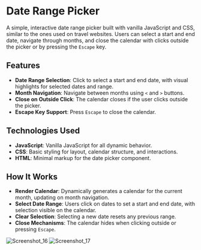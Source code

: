 # Date Range Picker

A simple, interactive date range picker built with vanilla JavaScript and CSS, similar to the ones used on travel websites. Users can select a start and end date, navigate through months, and close the calendar with clicks outside the picker or by pressing the `Escape` key.

## Features

- **Date Range Selection**: Click to select a start and end date, with visual highlights for selected dates and range.
- **Month Navigation**: Navigate between months using `<` and `>` buttons.
- **Close on Outside Click**: The calendar closes if the user clicks outside the picker.
- **Escape Key Support**: Press `Escape` to close the calendar.

## Technologies Used

- **JavaScript**: Vanilla JavaScript for all dynamic behavior.
- **CSS**: Basic styling for layout, calendar structure, and interactions.
- **HTML**: Minimal markup for the date picker component.

## How It Works

- **Render Calendar**: Dynamically generates a calendar for the current month, updating on month navigation.
- **Select Date Range**: Users click on dates to set a start and end date, with selection visible on the calendar.
- **Clear Selection**: Selecting a new date resets any previous range.
- **Close Mechanisms**: The calendar hides when clicking outside or pressing `Escape`.

![Screenshot_16](https://github.com/user-attachments/assets/b7218629-a1f7-4269-b6c0-681d4143234a)
![Screenshot_17](https://github.com/user-attachments/assets/15b659c9-e979-462a-815f-ddf8bdf1913b)

